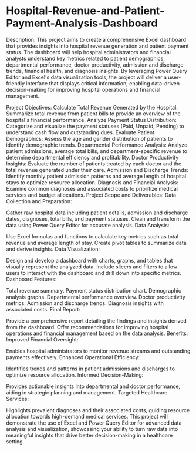 # Hospital-Revenue-and-Patient-Payment-Analysis-Dashboard

Description:
This project aims to create a comprehensive Excel dashboard that provides insights into hospital revenue generation and patient payment status. The dashboard will help hospital administrators and financial analysts understand key metrics related to patient demographics, departmental performance, doctor productivity, admission and discharge trends, financial health, and diagnosis insights. By leveraging Power Query Editor and Excel's data visualization tools, the project will deliver a user-friendly interface that displays critical information, enabling data-driven decision-making for improving hospital operations and financial management.

Project Objectives:
Calculate Total Revenue Generated by the Hospital:
Summarize total revenue from patient bills to provide an overview of the hospital's financial performance.
Analyze Payment Status Distribution:
Categorize and visualize the payment statuses (Paid, Unpaid, Pending) to understand cash flow and outstanding dues.
Evaluate Patient Demographics:
Assess the age and gender distribution of patients to identify demographic trends.
Departmental Performance Analysis:
Analyze patient admissions, average total bills, and department-specific revenue to determine departmental efficiency and profitability.
Doctor Productivity Insights:
Evaluate the number of patients treated by each doctor and the total revenue generated under their care.
Admission and Discharge Trends:
Identify monthly patient admission patterns and average length of hospital stays to optimize resource allocation.
Diagnosis and Financial Analysis:
Examine common diagnoses and associated costs to prioritize medical services and budget allocations.
Project Scope and Deliverables:
Data Collection and Preparation:

Gather raw hospital data including patient details, admission and discharge dates, diagnoses, total bills, and payment statuses.
Clean and transform the data using Power Query Editor for accurate analysis.
Data Analysis:

Use Excel formulas and functions to calculate key metrics such as total revenue and average length of stay.
Create pivot tables to summarize data and derive insights.
Data Visualization:

Design and develop a dashboard with charts, graphs, and tables that visually represent the analyzed data.
Include slicers and filters to allow users to interact with the dashboard and drill down into specific metrics.
Dashboard Features:

Total revenue summary.
Payment status distribution chart.
Demographic analysis graphs.
Departmental performance overview.
Doctor productivity metrics.
Admission and discharge trends.
Diagnosis insights with associated costs.
Final Report:

Provide a comprehensive report detailing the findings and insights derived from the dashboard.
Offer recommendations for improving hospital operations and financial management based on the data analysis.
Benefits:
Improved Financial Oversight:

Enables hospital administrators to monitor revenue streams and outstanding payments effectively.
Enhanced Operational Efficiency:

Identifies trends and patterns in patient admissions and discharges to optimize resource allocation.
Informed Decision-Making:

Provides actionable insights into departmental and doctor performance, aiding in strategic planning and management.
Targeted Healthcare Services:

Highlights prevalent diagnoses and their associated costs, guiding resource allocation towards high-demand medical services.
This project will demonstrate the use of Excel and Power Query Editor for advanced data analysis and visualization, showcasing your ability to turn raw data into meaningful insights that drive better decision-making in a healthcare setting.
